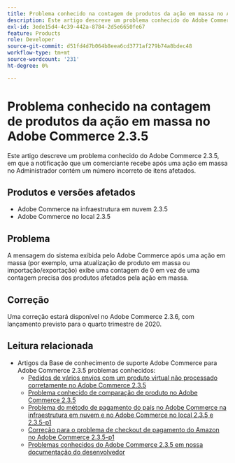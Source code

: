 ```yaml
---
title: Problema conhecido na contagem de produtos da ação em massa no Adobe Commerce 2.3.5
description: Este artigo descreve um problema conhecido do Adobe Commerce 2.3.5, em que a notificação que um comerciante recebe após uma ação em massa no Administrador contém um número incorreto de itens afetados.
exl-id: 3ede15d4-4c39-442a-8784-2d5e6650fe67
feature: Products
role: Developer
source-git-commit: d51fd4d7b064b8eea6cd3771af279b74a8bdec48
workflow-type: tm+mt
source-wordcount: '231'
ht-degree: 0%

---
```


# Problema conhecido na contagem de produtos da ação em massa no Adobe Commerce 2.3.5

Este artigo descreve um problema conhecido do Adobe Commerce 2.3.5, em que a notificação que um comerciante recebe após uma ação em massa no Administrador contém um número incorreto de itens afetados.

## Produtos e versões afetados

* Adobe Commerce na infraestrutura em nuvem 2.3.5
* Adobe Commerce no local 2.3.5

## Problema

A mensagem do sistema exibida pelo Adobe Commerce após uma ação em massa (por exemplo, uma atualização de produto em massa ou importação/exportação) exibe uma contagem de 0 em vez de uma contagem precisa dos produtos afetados pela ação em massa.

## Correção

Uma correção estará disponível no Adobe Commerce 2.3.6, com lançamento previsto para o quarto trimestre de 2020.

## Leitura relacionada

* Artigos da Base de conhecimento de suporte Adobe Commerce para Adobe Commerce 2.3.5 problemas conhecidos:
   * [Pedidos de vários envios com um produto virtual não processado corretamente no Adobe Commerce 2.3.5](/help/troubleshooting/miscellaneous/magento-2-3-5-known-issue-virtual-product-multi-ship-orders.md)
   * [Problema conhecido de comparação de produto no Adobe Commerce 2.3.5](/help/troubleshooting/storefront/product-comparison-known-issue-in-magento-2-3-5.md)
   * [Problema do método de pagamento do país no Adobe Commerce na infraestrutura em nuvem e no Adobe Commerce no local 2.3.5 e 2.3.5-p1](/help/troubleshooting/known-issues-patches-attached/magento-2-3-5-2-3-5-p1-patch-country-payment-issue.md)
   * [Correção para o problema de checkout de pagamento do Amazon no Adobe Commerce 2.3.5-p1](/help/troubleshooting/payments/patch-for-amazon-pay-checkout-issue-in-magento-2-3-5-p1.md)
   * [Problemas conhecidos do Adobe Commerce 2.3.5 em nossa documentação do desenvolvedor](https://devdocs.magento.com/guides/v2.3/release-notes/release-notes-2-3-5-commerce.html#known-issues)
